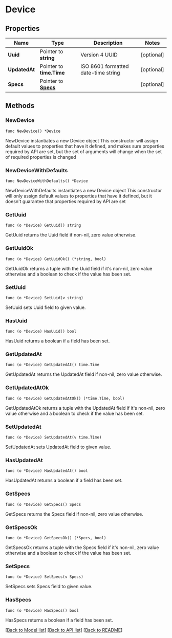 # Device

## Properties

Name | Type | Description | Notes
------------ | ------------- | ------------- | -------------
**Uuid** | Pointer to **string** | Version 4 UUID | [optional] 
**UpdatedAt** | Pointer to **time.Time** | ISO 8601 formatted date-time string | [optional] 
**Specs** | Pointer to [**Specs**](Specs.md) |  | [optional] 

## Methods

### NewDevice

`func NewDevice() *Device`

NewDevice instantiates a new Device object
This constructor will assign default values to properties that have it defined,
and makes sure properties required by API are set, but the set of arguments
will change when the set of required properties is changed

### NewDeviceWithDefaults

`func NewDeviceWithDefaults() *Device`

NewDeviceWithDefaults instantiates a new Device object
This constructor will only assign default values to properties that have it defined,
but it doesn't guarantee that properties required by API are set

### GetUuid

`func (o *Device) GetUuid() string`

GetUuid returns the Uuid field if non-nil, zero value otherwise.

### GetUuidOk

`func (o *Device) GetUuidOk() (*string, bool)`

GetUuidOk returns a tuple with the Uuid field if it's non-nil, zero value otherwise
and a boolean to check if the value has been set.

### SetUuid

`func (o *Device) SetUuid(v string)`

SetUuid sets Uuid field to given value.

### HasUuid

`func (o *Device) HasUuid() bool`

HasUuid returns a boolean if a field has been set.

### GetUpdatedAt

`func (o *Device) GetUpdatedAt() time.Time`

GetUpdatedAt returns the UpdatedAt field if non-nil, zero value otherwise.

### GetUpdatedAtOk

`func (o *Device) GetUpdatedAtOk() (*time.Time, bool)`

GetUpdatedAtOk returns a tuple with the UpdatedAt field if it's non-nil, zero value otherwise
and a boolean to check if the value has been set.

### SetUpdatedAt

`func (o *Device) SetUpdatedAt(v time.Time)`

SetUpdatedAt sets UpdatedAt field to given value.

### HasUpdatedAt

`func (o *Device) HasUpdatedAt() bool`

HasUpdatedAt returns a boolean if a field has been set.

### GetSpecs

`func (o *Device) GetSpecs() Specs`

GetSpecs returns the Specs field if non-nil, zero value otherwise.

### GetSpecsOk

`func (o *Device) GetSpecsOk() (*Specs, bool)`

GetSpecsOk returns a tuple with the Specs field if it's non-nil, zero value otherwise
and a boolean to check if the value has been set.

### SetSpecs

`func (o *Device) SetSpecs(v Specs)`

SetSpecs sets Specs field to given value.

### HasSpecs

`func (o *Device) HasSpecs() bool`

HasSpecs returns a boolean if a field has been set.


[[Back to Model list]](../README.md#documentation-for-models) [[Back to API list]](../README.md#documentation-for-api-endpoints) [[Back to README]](../README.md)


